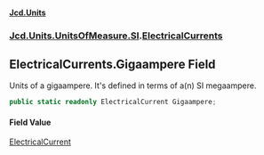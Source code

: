 #### [Jcd.Units](index.md 'index')
### [Jcd.Units.UnitsOfMeasure.SI](Jcd.Units.UnitsOfMeasure.SI.md 'Jcd.Units.UnitsOfMeasure.SI').[ElectricalCurrents](Jcd.Units.UnitsOfMeasure.SI.ElectricalCurrents.md 'Jcd.Units.UnitsOfMeasure.SI.ElectricalCurrents')

## ElectricalCurrents.Gigaampere Field

Units of a gigaampere. It's defined in terms of a(n) SI megaampere.

```csharp
public static readonly ElectricalCurrent Gigaampere;
```

#### Field Value
[ElectricalCurrent](Jcd.Units.UnitTypes.ElectricalCurrent.md 'Jcd.Units.UnitTypes.ElectricalCurrent')